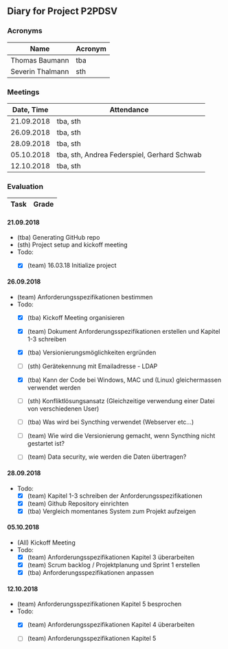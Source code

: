 ## Diary for Project P2PDSV
### Acronyms
Name | Acronym
-----|--------
Thomas Baumann | tba
Severin Thalmann | sth

### Meetings
Date, Time | Attendance 
-----------|------------
21.09.2018 | tba, sth 
26.09.2018 | tba, sth
28.09.2018 | tba, sth
05.10.2018 | tba, sth, Andrea Federspiel, Gerhard Schwab
12.10.2018 | tba, sth

### Evaluation
Task | Grade
---------|---------

#### 21.09.2018
- (tba) Generating GitHub repo
- (sth) Project setup and kickoff meeting
- Todo:
  - [x] (team) 16.03.18 Initialize project
  

#### 26.09.2018
- (team) Anforderungsspezifikationen bestimmen
- Todo:
  - [x] (tba) Kickoff Meeting organisieren
  - [x] (team) Dokument Anforderungsspezifikationen erstellen und Kapitel 1-3 schreiben
  - [x] (tba) Versionierungsmöglichkeiten ergründen
  - [ ] (sth) Gerätekennung mit Emailadresse - LDAP
  - [x] (tba) Kann der Code bei Windows, MAC und (Linux) gleichermassen verwendet werden
  - [ ] (sth) Konfliktlösungsansatz (Gleichzeitige verwendung einer Datei von verschiedenen User)
  - [ ] (tba) Was wird bei Syncthing verwendet (Webserver etc...)
  - [ ] (team) Wie wird die Versionierung gemacht, wenn Syncthing nicht gestartet ist?
  - [ ] (team) Data security, wie werden die Daten übertragen?
  
  
#### 28.09.2018
- Todo:
  - [x] (team) Kapitel 1-3 schreiben der Anforderungsspezifikationen
  - [x] (team) Github Repository einrichten
  - [x] (tba) Vergleich momentanes System zum Projekt aufzeigen
  
#### 05.10.2018
- (All) Kickoff Meeting
- Todo:
  - [x] (team) Anforderungsspezifikationen Kapitel 3 überarbeiten
  - [x] (team) Scrum backlog / Projektplanung und Sprint 1 erstellen
  - [x] (tba) Anforderungsspezifikationen anpassen
  
#### 12.10.2018
- (team) Anforderungsspezifikationen Kapitel 5 besprochen
- Todo:
  - [x] (team) Anforderungsspezifikationen Kapitel 4 überarbeiten
  - [ ] (team) Anforderungsspezifikationen Kapitel 5 
  


